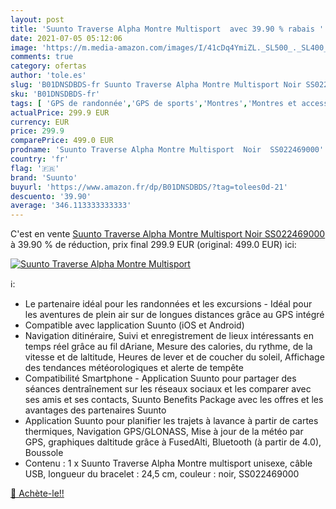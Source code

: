 ```yaml
---
layout: post
title: 'Suunto Traverse Alpha Montre Multisport  avec 39.90 % rabais '
date: 2021-07-05 05:12:06
image: 'https://m.media-amazon.com/images/I/41cDq4YmiZL._SL500_._SL400_.jpg'
comments: true
category: ofertas
author: 'tole.es'
slug: 'B01DNSDBDS-fr Suunto Traverse Alpha Montre Multisport Noir SS022469000'
sku: 'B01DNSDBDS-fr'
tags: [ 'GPS de randonnée','GPS de sports','Montres','Montres et accessoires','Sports et Loisirs','suunto','Électronique sportive', ]
actualPrice: 299.9 EUR
currency: EUR
price: 299.9
comparePrice: 499.0 EUR
prodname: 'Suunto Traverse Alpha Montre Multisport  Noir  SS022469000'
country: 'fr'
flag: '🇫🇷'
brand: 'Suunto'
buyurl: 'https://www.amazon.fr/dp/B01DNSDBDS/?tag=tolees0d-21'
descuento: '39.90'
average: '346.113333333333'
---
```


C'est en vente [Suunto Traverse Alpha Montre Multisport  Noir  SS022469000](https://www.amazon.fr/dp/B01DNSDBDS/?tag=tolees0d-21)  à  39.90 % de réduction, prix final  299.9 EUR (original: 499.0 EUR) ici:

[![Suunto Traverse Alpha Montre Multisport ](https://m.media-amazon.com/images/I/41cDq4YmiZL._SL500_._SL400_.jpg)](https://www.amazon.fr/dp/B01DNSDBDS/?tag=tolees0d-21)

ℹ️:

- Le partenaire idéal pour les randonnées et les excursions - Idéal pour les aventures de plein air sur de longues distances grâce au GPS intégré
- Compatible avec lapplication Suunto (iOS et Android)
- Navigation ditinéraire, Suivi et enregistrement de lieux intéressants en temps réel grâce au fil dAriane, Mesure des calories, du rythme, de la vitesse et de laltitude, Heures de lever et de coucher du soleil, Affichage des tendances météorologiques et alerte de tempête
- Compatibilité Smartphone - Application Suunto pour partager des séances dentraînement sur les réseaux sociaux et les comparer avec ses amis et ses contacts, Suunto Benefits Package avec les offres et les avantages des partenaires Suunto
- Application Suunto pour planifier les trajets à lavance à partir de cartes thermiques, Navigation GPS/GLONASS, Mise à jour de la météo par GPS, graphiques daltitude grâce à FusedAlti, Bluetooth (à partir de 4.0), Boussole
- Contenu : 1 x Suunto Traverse Alpha Montre multisport unisexe, câble USB, longueur du bracelet : 24,5 cm, couleur : noir, SS022469000

[🛒 Achète-le!!](https://www.amazon.fr/dp/B01DNSDBDS/?tag=tolees0d-21)

